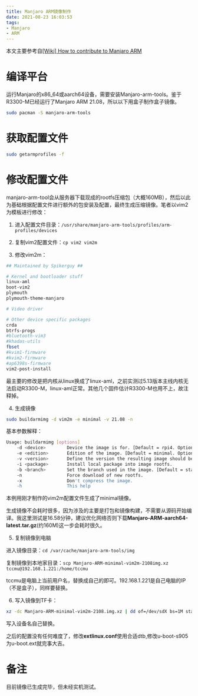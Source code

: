 ```yaml
---
title: Manjaro ARM镜像制作
date: 2021-08-23 16:03:53
tags:
- Manjaro
- ARM
---
```

本文主要参考自[[Wiki] How to contribute to Manjaro ARM](https://forum.manjaro.org/t/wiki-how-to-contribute-to-manjaro-arm/35461)

# 编译平台
运行Manjaro的x86_64或aarch64设备，需要安装Manjaro-arm-tools。鉴于R3300-M已经运行了Manjaro ARM 21.08，所以以下用盒子制作盒子镜像。
``` bash
sudo pacman -S manjaro-arm-tools
```
# 获取配置文件
``` bash
sudo getarmprofiles -f
```
# 修改配置文件
manjaro-arm-tool会从服务器下载现成的rootfs压缩包（大概160MB），然后以此为基础根据配置文件进行额外的包安装及配置，最终生成压缩镜像。笔者以vim2为模板进行修改：

1. 进入配置文件目录：`/usr/share/manjaro-arm-tools/profiles/arm-profiles/devices`

2. 复制vim2配置文件：`cp vim2 vim2m`

3. 修改vim2m：

``` bash
## Maintained by Spikerguy ##

# Kernel and bootloader stuff
linux-aml
boot-vim2
plymouth
plymouth-theme-manjaro

# Video driver

# Other device specific packages
crda
btrfs-progs
#bluetooth-vim3
#khadas-utils
fbset
#kvim1-firmware
#kvim2-firmware
#ap6398s-firmware
vim2-post-install
```
最主要的修改是把内核从linux换成了linux-aml，之前实测过5.13版本主线内核无法启动R3300-M，linux-aml正常。其他几个固件估计R3300-M也用不上，故注释掉。

4. 生成镜像

``` bash
sudo buildarmimg -d vim2m -e minimal -v 21.08 -n
```
基本参数解释：
``` bash
Usage: buildarmimg [options]
    -d <device>        Device the image is for. [Default = rpi4. Options = oc2, on2, on2-plus, pbpro, pine64, pine64-lts, pinebook, pinephone, pinetab, rock64, rockpi4, rockpro64, rpi3, rpi4, vim1, vim2, vim3]
    -e <edition>       Edition of the image. [Default = minimal. Options = cubocore, gnome, i3, kde-plasma, lxqt, mate, minimal, plasma-mobile, server, wayfire, xfce]
    -v <version>       Define the version the resulting image should be named. [Default is current YY.MM]
    -i <package>       Install local package into image rootfs.
    -b <branch>        Set the branch used in the image. [Default = stable. Options = stable, testing or unstable]
    -n                 Force download of new rootfs.
    -x                 Don't compress the image.
    -h                 This help
```
本例用刚才制作的vim2m配置文件生成了minimal镜像。

生成镜像不会耗时很多，因为涉及的主要是打包和镜像构建，不需要从源码开始编译。我这里测试是16.58分钟，建议优化网络否则下载**Manjaro-ARM-aarch64-latest.tar.gz**(约160M)这一步会耗时很久。

5. 复制镜像到电脑

进入镜像目录：`cd /var/cache/manjaro-arm-tools/img`

复制镜像到本地家目录：`scp Manjaro-ARM-minimal-vim2m-2108img.xz tccmu@192.168.1.221:/home/tccmu`

tccmu是电脑上当前用户名，替换成自己的即可。192.168.1.221是自己电脑的IP（不是盒子），同样要替换。

6. 写入镜像到TF卡：
``` bash
xz -dc Manjaro-ARM-minimal-vim2m-2108.img.xz | dd of=/dev/sdX bs=1M status=progress conv=fsync
```
写入设备名自己替换。

之后的配置没有任何难度了，修改**extlinux.conf**使用合适dtb,修改u-boot-s905为u-boot.ext就完事大吉。

# 备注
目前镜像已生成完毕，但未经实机测试。
